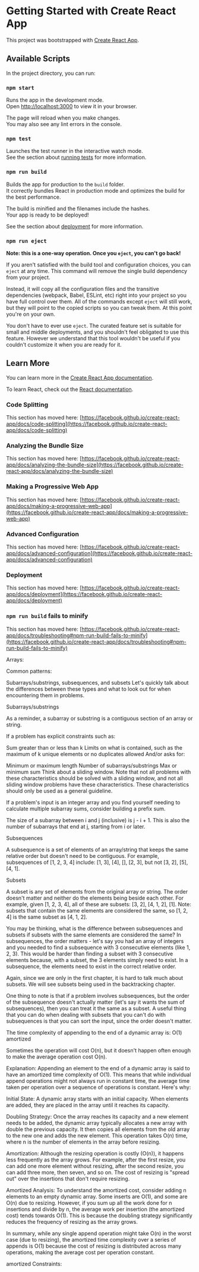 # Getting Started with Create React App

This project was bootstrapped with [Create React App](https://github.com/facebook/create-react-app).

## Available Scripts

In the project directory, you can run:

### `npm start`

Runs the app in the development mode.\
Open [http://localhost:3000](http://localhost:3000) to view it in your browser.

The page will reload when you make changes.\
You may also see any lint errors in the console.

### `npm test`

Launches the test runner in the interactive watch mode.\
See the section about [running tests](https://facebook.github.io/create-react-app/docs/running-tests) for more information.

### `npm run build`

Builds the app for production to the `build` folder.\
It correctly bundles React in production mode and optimizes the build for the best performance.

The build is minified and the filenames include the hashes.\
Your app is ready to be deployed!

See the section about [deployment](https://facebook.github.io/create-react-app/docs/deployment) for more information.

### `npm run eject`

**Note: this is a one-way operation. Once you `eject`, you can't go back!**

If you aren't satisfied with the build tool and configuration choices, you can `eject` at any time. This command will remove the single build dependency from your project.

Instead, it will copy all the configuration files and the transitive dependencies (webpack, Babel, ESLint, etc) right into your project so you have full control over them. All of the commands except `eject` will still work, but they will point to the copied scripts so you can tweak them. At this point you're on your own.

You don't have to ever use `eject`. The curated feature set is suitable for small and middle deployments, and you shouldn't feel obligated to use this feature. However we understand that this tool wouldn't be useful if you couldn't customize it when you are ready for it.

## Learn More

You can learn more in the [Create React App documentation](https://facebook.github.io/create-react-app/docs/getting-started).

To learn React, check out the [React documentation](https://reactjs.org/).

### Code Splitting

This section has moved here: [https://facebook.github.io/create-react-app/docs/code-splitting](https://facebook.github.io/create-react-app/docs/code-splitting)

### Analyzing the Bundle Size

This section has moved here: [https://facebook.github.io/create-react-app/docs/analyzing-the-bundle-size](https://facebook.github.io/create-react-app/docs/analyzing-the-bundle-size)

### Making a Progressive Web App

This section has moved here: [https://facebook.github.io/create-react-app/docs/making-a-progressive-web-app](https://facebook.github.io/create-react-app/docs/making-a-progressive-web-app)

### Advanced Configuration

This section has moved here: [https://facebook.github.io/create-react-app/docs/advanced-configuration](https://facebook.github.io/create-react-app/docs/advanced-configuration)

### Deployment

This section has moved here: [https://facebook.github.io/create-react-app/docs/deployment](https://facebook.github.io/create-react-app/docs/deployment)

### `npm run build` fails to minify

This section has moved here: [https://facebook.github.io/create-react-app/docs/troubleshooting#npm-run-build-fails-to-minify](https://facebook.github.io/create-react-app/docs/troubleshooting#npm-run-build-fails-to-minify)


Arrays:

Common patterns:

Subarrays/substrings, subsequences, and subsets
Let's quickly talk about the differences between these types and what to look out for when encountering them in problems.

Subarrays/substrings

As a reminder, a subarray or substring is a contiguous section of an array or string.

If a problem has explicit constraints such as:

Sum greater than or less than k
Limits on what is contained, such as the maximum of k unique elements or no duplicates allowed
And/or asks for:

Minimum or maximum length
Number of subarrays/substrings
Max or minimum sum
Think about a sliding window. Note that not all problems with these characteristics should be solved with a sliding window, and not all sliding window problems have these characteristics. These characteristics should only be used as a general guideline.

If a problem's input is an integer array and you find yourself needing to calculate multiple subarray sums, consider building a prefix sum.

The size of a subarray between i and j (inclusive) is j - i + 1. This is also the number of subarrays that end at j, starting from i or later.

Subsequences

A subsequence is a set of elements of an array/string that keeps the same relative order but doesn't need to be contiguous.
For example, subsequences of [1, 2, 3, 4] include: [1, 3], [4], [], [2, 3], but not [3, 2], [5], [4, 1].

Subsets

A subset is any set of elements from the original array or string. The order doesn't matter and neither do the elements being beside each other. For example, given [1, 2, 3, 4], all of these are subsets: [3, 2], [4, 1, 2], [1]. Note: subsets that contain the same elements are considered the same, so [1, 2, 4] is the same subset as [4, 1, 2].

You may be thinking, what is the difference between subsequences and subsets if subsets with the same elements are considered the same? In subsequences, the order matters - let's say you had an array of integers and you needed to find a subsequence with 3 consecutive elements (like 1, 2, 3). This would be harder than finding a subset with 3 consecutive elements because, with a subset, the 3 elements simply need to exist. In a subsequence, the elements need to exist in the correct relative order.

Again, since we are only in the first chapter, it is hard to talk much about subsets. We will see subsets being used in the backtracking chapter.

One thing to note is that if a problem involves subsequences, but the order of the subsequence doesn't actually matter (let's say it wants the sum of subsequences), then you can treat it the same as a subset. A useful thing that you can do when dealing with subsets that you can't do with subsequences is that you can sort the input, since the order doesn't matter.


The time complexity of appending to the end of a dynamic array is: O(1) amortized

Sometimes the operation will cost O(n), but it doesn't happen often enough to make the average operation cost O(n).

Explanation:
Appending an element to the end of a dynamic array is said to have an amortized time complexity of O(1). This means that while individual append operations might not always run in constant time, the average time taken per operation over a sequence of operations is constant. Here's why:

Initial State: A dynamic array starts with an initial capacity. When elements are added, they are placed in the array until it reaches its capacity.

Doubling Strategy: Once the array reaches its capacity and a new element needs to be added, the dynamic array typically allocates a new array with double the previous capacity. It then copies all elements from the old array to the new one and adds the new element. This operation takes O(n) time, where n is the number of elements in the array before resizing.

Amortization: Although the resizing operation is costly (O(n)), it happens less frequently as the array grows. For example, after the first resize, you can add one more element without resizing, after the second resize, you can add three more, then seven, and so on. The cost of resizing is "spread out" over the insertions that don't require resizing.

Amortized Analysis: To understand the amortized cost, consider adding n elements to an empty dynamic array. Some inserts are O(1), and some are O(n) due to resizing. However, if you sum up all the work done for n insertions and divide by n, the average work per insertion (the amortized cost) tends towards O(1). This is because the doubling strategy significantly reduces the frequency of resizing as the array grows.

In summary, while any single append operation might take O(n) in the worst case (due to resizing), the amortized time complexity over a series of appends is O(1) because the cost of resizing is distributed across many operations, making the average cost per operation constant.

amortized
Constraints:


<!-- 
In JavaScript, for...of and for...in loops are used to iterate over data structures, but they serve different purposes and operate in distinct ways:

for(let char of s) iterates over iterable objects, such as arrays, strings, and other iterable objects, directly obtaining the values of the elements. In the context of a string s, each iteration of a for...of loop will give you one character of the string at a time, in order.

for(let char in s) iterates over the enumerable properties of an object, which means it is used to loop through the keys (property names) of an object. When used with an array or a string, the variable char will be assigned the index (position) of the element or character in the array or string, not the value at each iteration.

Given the context of your function reverseWordsAndCharacters(s), which iterates over a string to manipulate its characters, for(let char of s) is the appropriate choice because you are interested in working directly with the characters of the string s. Using for(let char in s) would give you the indices (numeric positions) of the characters in the string, which is not what you need for this operation. -->

